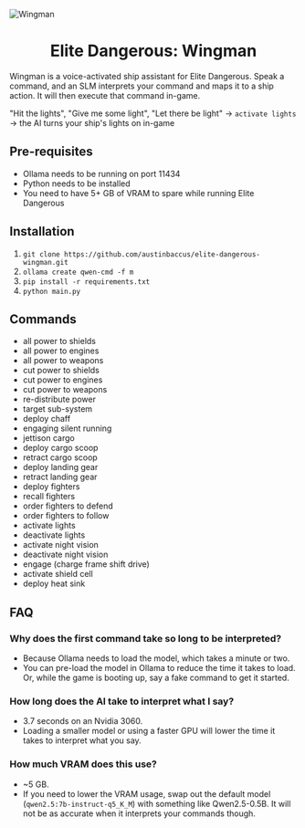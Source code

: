 ![Wingman](https://github.com/user-attachments/assets/84db643c-85f6-49ab-86ec-d66d3a8a0136)
<div align="center"><h1>Elite Dangerous: Wingman</h1></div>

Wingman is a voice-activated ship assistant for Elite Dangerous. Speak a command, and an SLM interprets your command and maps it to a ship action. It will then execute that command in-game. 

"Hit the lights", "Give me some light", "Let there be light" → `activate lights` → the AI turns your ship's lights on in-game


## Pre-requisites
- Ollama needs to be running on port 11434
- Python needs to be installed
- You need to have 5+ GB of VRAM to spare while running Elite Dangerous

## Installation
1. `git clone https://github.com/austinbaccus/elite-dangerous-wingman.git`
2. `ollama create qwen-cmd -f m`
3. `pip install -r requirements.txt`
4. `python main.py`

## Commands
- all power to shields
- all power to engines
- all power to weapons
- cut power to shields
- cut power to engines
- cut power to weapons
- re-distribute power
- target sub-system
- deploy chaff
- engaging silent running
- jettison cargo
- deploy cargo scoop
- retract cargo scoop
- deploy landing gear
- retract landing gear
- deploy fighters
- recall fighters
- order fighters to defend
- order fighters to follow
- activate lights
- deactivate lights
- activate night vision
- deactivate night vision
- engage (charge frame shift drive)
- activate shield cell
- deploy heat sink

## FAQ
### Why does the first command take so long to be interpreted?
- Because Ollama needs to load the model, which takes a minute or two.
- You can pre-load the model in Ollama to reduce the time it takes to load. Or, while the game is booting up, say a fake command to get it started.

### How long does the AI take to interpret what I say?
- 3.7 seconds on an Nvidia 3060.
- Loading a smaller model or using a faster GPU will lower the time it takes to interpret what you say.

### How much VRAM does this use?
- ~5 GB.
- If you need to lower the VRAM usage, swap out the default model (`qwen2.5:7b-instruct-q5_K_M`) with something like Qwen2.5-0.5B. It will not be as accurate when it interprets your commands though.
